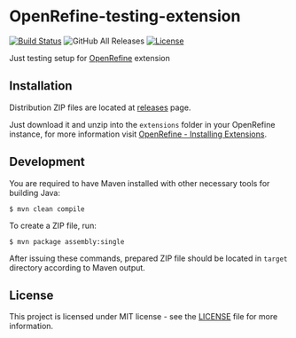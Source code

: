 # OpenRefine-testing-extension

[![Build Status](https://travis-ci.com/MarekSuchanek/OpenRefine-testing-extension.svg?branch=master)](https://travis-ci.com/MarekSuchanek/OpenRefine-testing-extension)
![GitHub All Releases](https://img.shields.io/github/downloads/MarekSuchanek/OpenRefine-testing-extension/total)
[![License](https://img.shields.io/github/license/MarekSuchanek/OpenRefine-testing-extension)](LICENSE)

Just testing setup for [OpenRefine](http://openrefine.org) extension

## Installation

Distribution ZIP files are located at [releases](https://github.com/MarekSuchanek/OpenRefine-testing-extension/releases) page. 

Just download it and unzip into the `extensions` folder in your OpenRefine instance, for more information visit [OpenRefine - Installing Extensions](https://github.com/OpenRefine/OpenRefine/wiki/Installing-Extensions).

## Development

You are required to have Maven installed with other necessary tools for building Java:

```console
$ mvn clean compile
```

To create a ZIP file, run:

```console
$ mvn package assembly:single
```

After issuing these commands, prepared ZIP file should be located in `target` directory according to Maven output.

## License

This project is licensed under MIT license - see the [LICENSE](LICENSE) file for more information.
